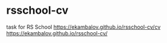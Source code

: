 # rsschool-cv

task for RS School
https://ekambalov.github.io/rsschool-cv/cv
https://ekambalov.github.io/rsschool-cv/
